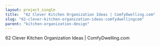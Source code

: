 ```yaml
---
layout: project_single
title:  "62 Clever Kitchen Organization Ideas | ComfyDwelling.com"
slug: "62-clever-kitchen-organization-ideas-comfydwellingcom"
parent: "kitchen-organization-design"
---
```

62 Clever Kitchen Organization Ideas | ComfyDwelling.com